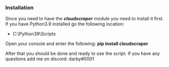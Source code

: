 ### Installation

Since you need to have the ***cloudscraper*** module you need to install it first.
If you have Python3.9 installed go the following location:

- C:\Python39\Scripts

Open your console and enter the following: **pip install cloudscraper**

After that you should be done and ready to use the script.
If you have any questions add me on discord: darby#0001
